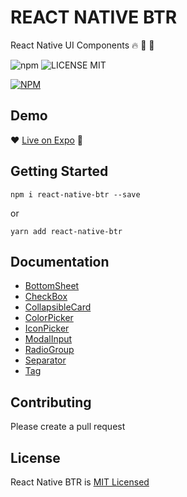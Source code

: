 # REACT NATIVE BTR
React Native UI Components :fire: :rocket: :star2:

![npm](https://img.shields.io/npm/v/react-native-btr) ![LICENSE MIT](https://img.shields.io/badge/license-MIT-brightgreen.svg)

[![NPM](https://nodei.co/npm/react-native-btr.png?downloads=true&downloadRank=true&stars=true)](https://nodei.co/npm/react-native-btr/)

## Demo
:heart: [Live on Expo](https://expo.io/@thakurballary/react-native-btr-demo) :iphone:

## Getting Started
```
npm i react-native-btr --save
```
or
```
yarn add react-native-btr
```

## Documentation
- [BottomSheet](https://github.com/ThakurBallary/react-native-btr/blob/master/docs/BOTTOM_SHEET.md)
- [CheckBox](https://github.com/ThakurBallary/react-native-btr/blob/master/docs/CHECK_BOX.md)
- [CollapsibleCard](https://github.com/ThakurBallary/react-native-btr/blob/master/docs/COLLAPSIBLE_CARD.md)
- [ColorPicker](https://github.com/ThakurBallary/react-native-btr/blob/master/docs/COLOR_PICKER.md)
- [IconPicker](https://github.com/ThakurBallary/react-native-btr/blob/master/docs/ICON_PICKER.md)
- [ModalInput](https://github.com/ThakurBallary/react-native-btr/blob/master/docs/MODAL_INPUT.md)
- [RadioGroup](https://github.com/ThakurBallary/react-native-btr/blob/master/docs/RADIO_GROUP.md)
- [Separator](https://github.com/ThakurBallary/react-native-btr/blob/master/docs/SEPARATOR.md)
- [Tag](https://github.com/ThakurBallary/react-native-btr/blob/master/docs/TAG.md)

## Contributing
Please create a pull request

## License
React Native BTR is [MIT Licensed](https://github.com/ThakurBallary/react-native-btr/blob/master/LICENSE)
